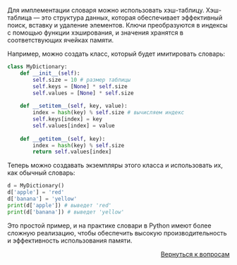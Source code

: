 Для имплементации словаря можно использовать хэш-таблицу. Хэш-таблица — это структура данных, которая обеспечивает
эффективный поиск, вставку и удаление элементов. Ключи преобразуются в индексы с помощью функции хэширования, и значения
хранятся в соответствующих ячейках памяти.

Например, можно создать класс, который будет имитировать словарь:

```python
class MyDictionary:
    def __init__(self):
        self.size = 10 # размер таблицы
        self.keys = [None] * self.size
        self.values = [None] * self.size
        
    def __setitem__(self, key, value):
        index = hash(key) % self.size # вычисляем индекс
        self.keys[index] = key
        self.values[index] = value
        
    def __getitem__(self, key):
        index = hash(key) % self.size
        return self.values[index]
```

Теперь можно создавать экземпляры этого класса и использовать их, как обычный словарь:

```python
d = MyDictionary()
d['apple'] = 'red'
d['banana'] = 'yellow'
print(d['apple']) # выведет 'red'
print(d['banana']) # выведет 'yellow'
```

Это простой пример, и на практике словари в Python имеют более сложную реализацию, чтобы обеспечить высокую
производительность и эффективность использования памяти.

<div align="right">

[Вернуться к вопросам](../Вопросы.md)

</div>
